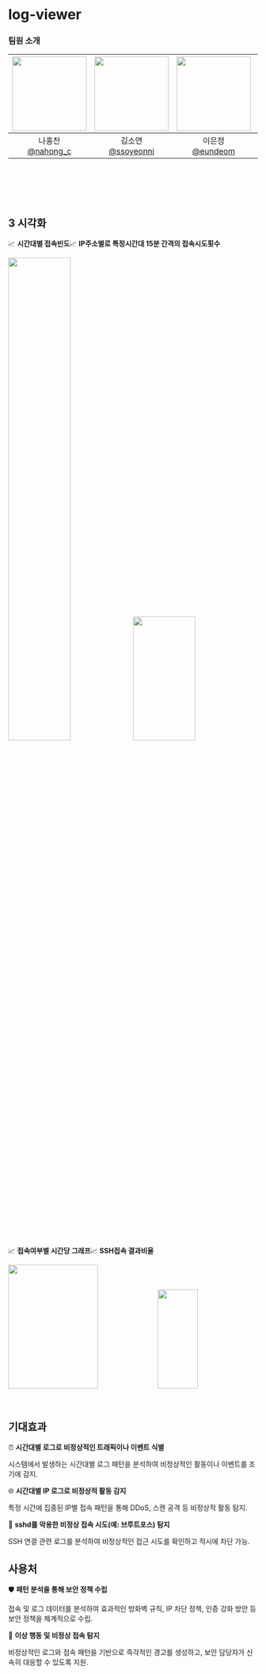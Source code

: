 # log-viewer



### 팀원 소개
|<img src="https://avatars.githubusercontent.com/u/95984922?v=4" width="150" height="150"/>|<img src="https://avatars.githubusercontent.com/u/165532198?v=4" width="150" height="150"/>|<img src="https://avatars.githubusercontent.com/u/121565744?v=4" width="150" height="150"/>|<img src="https://avatars.githubusercontent.com/u/179544856?v=4" width="150" height="150"/>|
|:-:|:-:|:-:|:-:|
|나홍찬<br/>[@nahong_c](https://github.com/HongChan1412)|김소연<br/>[@ssoyeonni](https://github.com/ssoyeonni)|이은정<br/>[@eundeom](https://github.com/eundeom)|이은준<br/>[@2EunJun](https://github.com/2EunJun)|
<br>
<br>
<br>
<br>



## 3️ 시각화
📈 **시간대별 접속빈도**📈 **IP주소별로 특정시간대 15분 간격의 접속시도횟수**

<img src="https://github.com/user-attachments/assets/2879bd8b-3831-4b39-8502-ccc54a445292" width="50%" heght="250"/><img src="https://github.com/user-attachments/assets/347a7cfc-5534-4bc4-a650-53c723a7b946" width="50%" height="250"/>

<br>

📈 **접속여부별 시간당 그래프**📈 **SSH접속 결과비율**

<img src="https://github.com/user-attachments/assets/5702a4e5-2f0c-4aa4-a6ce-892375909080" width="60%" height="250"/><img src="https://github.com/user-attachments/assets/86c66f8e-3c4d-4874-a315-606501405bf1" width="40%" height="200"/>

<br>

## **기대효과**

⏰ **시간대별 로그로 비정상적인 트래픽이나 이벤트 식별**

시스템에서 발생하는 시간대별 로그 패턴을 분석하여 비정상적인 활동이나 이벤트를 조기에 감지.

🌐 **시간대별 IP 로그로 비정상적 활동 감지**

특정 시간에 집중된 IP별 접속 패턴을 통해 DDoS, 스캔 공격 등 비정상적 활동 탐지.

🔐 **sshd를 악용한 비정상 접속 시도(예: 브루트포스) 탐지**

SSH 연결 관련 로그를 분석하여 비정상적인 접근 시도를 확인하고 적시에 차단 가능.

## **사용처**

🛡️ **패턴 분석을 통해 보안 정책 수립**

접속 및 로그 데이터를 분석하여 효과적인 방화벽 규칙, IP 차단 정책, 인증 강화 방안 등 보안 정책을 체계적으로 수립.

🚨 **이상 행동 및 비정상 접속 탐지**

비정상적인 로그와 접속 패턴을 기반으로 즉각적인 경고를 생성하고, 보안 담당자가 신속히 대응할 수 있도록 지원.





















